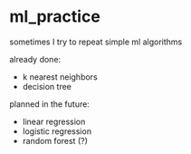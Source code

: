 # ml_practice


sometimes I try to repeat simple ml algorithms

already done:
* k nearest neighbors
* decision tree


planned in the future:
* linear regression
* logistic regression
* random forest (?)
